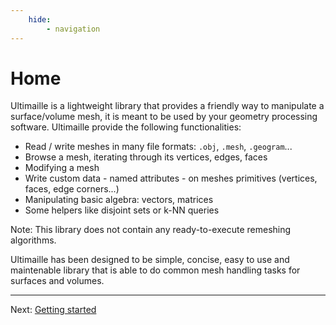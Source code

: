 ```yaml
---
    hide:
        - navigation
---
```

# Home

Ultimaille is a lightweight library that provides a friendly way to manipulate a surface/volume mesh, it is meant to be used by your geometry processing software. Ultimaille provide the following functionalities:
 
 - Read / write meshes in many file formats: `.obj`, `.mesh`, `.geogram`...
 - Browse a mesh, iterating through its vertices, edges, faces
 - Modifying a mesh
 - Write custom data - named attributes - on meshes primitives (vertices, faces, edge corners...)
 - Manipulating basic algebra: vectors, matrices 
 - Some helpers like disjoint sets or k-NN queries

Note: This library does not contain any ready-to-execute remeshing algorithms.

Ultimaille has been designed to be simple, concise, easy to use and maintenable library that is able to do common mesh handling tasks for surfaces and volumes.
___
Next: [Getting started](get_started/index.md)